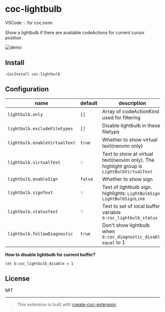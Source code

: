 # coc-lightbulb

VSCode 💡 for coc.nvim

Show a lightbulb if there are available codeActions for current cursor position

![demo](https://user-images.githubusercontent.com/47070852/132829062-519f5f76-bdc2-4ff4-a5f4-fcaf05673396.gif)

## Install

`:CocInstall coc-lightbulb`

## Configuration

| name                          | default | description                                                                 |
| ----------------------------- | ------- | --------------------------------------------------------------------------- |
| `lightbulb.only`              | `[]`    | Array of codeActionKind used for filtering                                  |
| `lightbulb.excludeFiletypes`  | `[]`    | Disable lightbulb in these filetyps                                         |
| `lightbulb.enableVirtualText` | `true`  | Whether to show virtual text(neovim only)                                                |
| `lightbulb.virtualText`       | `💡`    | Text to show at virtual text(neovim only). The highlight group is `LightBulbVirtualText` |
| `lightbulb.enableSign`        | `false` | Whether to show sign                                                        |
| `lightbulb.signText`          | `💡`    | Text of lightbulb sign. highlights: `LightBulbSign`, `LightBulbSignLine`    |
| `lightbulb.statusText`        | `💡`    | Text to set of local buffer variable `b:coc_lightbulb_status`               |
| `lightbulb.followDiagnostic`  | `true`  | Don't show lightbulb when `b:coc_diagnostic_disable equal` to 1             |

**How to disable lightbulb for current buffer?**

```vim
let b:coc_lightbulb_disable = 1
```

## License

MIT

---

> This extension is built with [create-coc-extension](https://github.com/fannheyward/create-coc-extension)

